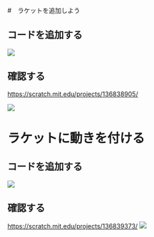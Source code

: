 

#　ラケットを追加しよう

## コードを追加する
![](v001.png)


## 確認する
https://scratch.mit.edu/projects/136838905/

![](v002.png)


# ラケットに動きを付ける

## コードを追加する
![](v003.png)

## 確認する
https://scratch.mit.edu/projects/136839373/
![](v004.png)
